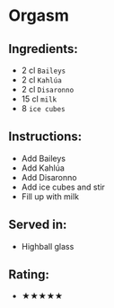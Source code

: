 # Orgasm

## Ingredients:
- 2 cl `Baileys`
- 2 cl `Kahlúa`
- 2 cl `Disaronno`
- 15 cl `milk`
- 8 `ice cubes`

## Instructions:
- Add Baileys
- Add Kahlúa
- Add Disaronno
- Add ice cubes and stir
- Fill up with milk

## Served in:
- Highball glass

## Rating:
- ★★★★★